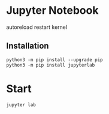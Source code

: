 # Jupyter Notebook


autoreload
restart kernel

## Installation

```shell
python3 -m pip install --upgrade pip
python3 -m pip install jupyterlab
```

# Start

```shell
jupyter lab
```

